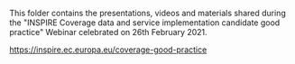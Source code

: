 This folder contains the presentations, videos and materials shared during the "INSPIRE Coverage data and service implementation candidate good practice" Webinar celebrated on 26th February 2021.

https://inspire.ec.europa.eu/coverage-good-practice
